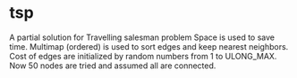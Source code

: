 # tsp
A partial solution for Travelling salesman problem
Space is used to save time.
Multimap (ordered) is used to sort edges and keep nearest neighbors.
Cost of edges are initialized by random numbers from 1 to ULONG_MAX.
Now 50 nodes are tried and assumed all are connected.
